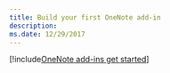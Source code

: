 ```yaml
---
title: Build your first OneNote add-in
description: 
ms.date: 12/29/2017 
---
```


[!include[OneNote add-ins get started](../includes/file-get-started-onenote.md)]